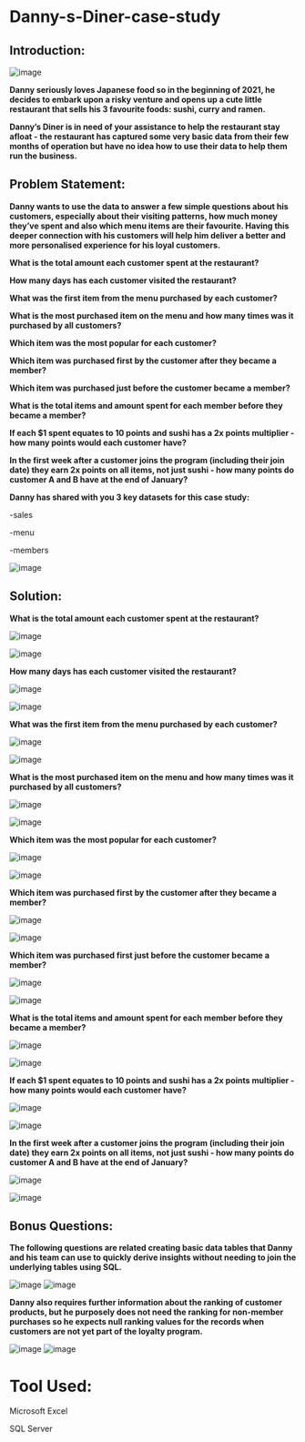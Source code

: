 # Danny-s-Diner-case-study

## Introduction:

![image](https://user-images.githubusercontent.com/92555446/187380541-3e69f5d8-dd41-408e-9945-46e7994f684e.png)

**Danny seriously loves Japanese food so in the beginning of 2021, he decides to embark upon a risky venture and opens up a cute little restaurant that sells his 3 favourite foods: sushi, curry and ramen.**

**Danny’s Diner is in need of your assistance to help the restaurant stay afloat - the restaurant has captured some very basic data from their few months of operation but have no idea how to use their data to help them run the business.**

## Problem Statement:

**Danny wants to use the data to answer a few simple questions about his customers, especially about their visiting patterns, how much money they’ve spent and also which menu items are their favourite. Having this deeper connection with his customers will help him deliver a better and more personalised experience for his loyal customers.**

**What is the total amount each customer spent at the restaurant?**

**How many days has each customer visited the restaurant?**

**What was the first item from the menu purchased by each customer?**

**What is the most purchased item on the menu and how many times was it purchased by all customers?**

**Which item was the most popular for each customer?**

**Which item was purchased first by the customer after they became a member?**

**Which item was purchased just before the customer became a member?**

**What is the total items and amount spent for each member before they became a member?**

**If each $1 spent equates to 10 points and sushi has a 2x points multiplier - how many points would each customer have?**

**In the first week after a customer joins the program (including their join date) they earn 2x points on all items, not just sushi - how many points do customer A and B have at the end of January?**

**Danny has shared with you 3 key datasets for this case study:**

-sales

-menu

-members

![image](https://user-images.githubusercontent.com/92555446/187381281-053700c7-de51-4576-b06b-09c679a226ac.png)

## Solution:

**What is the total amount each customer spent at the restaurant?**

![image](https://user-images.githubusercontent.com/92555446/187382384-354fd830-46c6-4ff0-b6c1-bbb37f9be88b.png)

![image](https://user-images.githubusercontent.com/92555446/187382519-fae1a416-f5ba-4aa7-8e0d-99c58968807f.png)


**How many days has each customer visited the restaurant?**

![image](https://user-images.githubusercontent.com/92555446/187382564-4cd8d5e9-b350-40bd-94c6-b0ebfceffb60.png)

![image](https://user-images.githubusercontent.com/92555446/187382618-b4c09209-0e0d-46b3-b38b-bec1be0f6311.png)


**What was the first item from the menu purchased by each customer?**

![image](https://user-images.githubusercontent.com/92555446/187382713-48f57ad4-52c9-42f0-9cfd-283a8ed98eb2.png)

![image](https://user-images.githubusercontent.com/92555446/187382774-50f1b23e-ae91-4b5d-9451-b95551a20f16.png)


**What is the most purchased item on the menu and how many times was it purchased by all customers?**

![image](https://user-images.githubusercontent.com/92555446/187382843-00a4fd8e-d628-4f79-8930-e8bfec186337.png)

![image](https://user-images.githubusercontent.com/92555446/187382881-c312e65b-5d0e-4813-9422-989da93930d7.png)


**Which item was the most popular for each customer?**

![image](https://user-images.githubusercontent.com/92555446/187383083-6ec2939b-ee83-484b-a7c3-6acb2e14a73c.png)

![image](https://user-images.githubusercontent.com/92555446/187383138-7f9cfed3-af6c-490b-84f7-657b2d3059d5.png)


**Which item was purchased first by the customer after they became a member?**

![image](https://user-images.githubusercontent.com/92555446/187383219-ae19a073-e14e-445f-aadb-de25e14f166d.png)

![image](https://user-images.githubusercontent.com/92555446/187383274-a0ad567a-1745-4de8-bea6-71d7ad4c0cdf.png)


**Which item was purchased first just before the customer became a member?**

![image](https://user-images.githubusercontent.com/92555446/187383346-39f2aee1-438a-4590-9b27-5da1cefa6811.png)

![image](https://user-images.githubusercontent.com/92555446/187383501-6bbd52ef-d101-4b75-8ef8-840c33a376a7.png)


**What is the total items and amount spent for each member before they became a member?**

![image](https://user-images.githubusercontent.com/92555446/187383672-3f2a4504-2a70-498d-b602-6a31d51209ec.png)

![image](https://user-images.githubusercontent.com/92555446/187383722-624960ba-2015-4840-96d8-6a69be7ab2a0.png)


**If each $1 spent equates to 10 points and sushi has a 2x points multiplier - how many points would each customer have?**

![image](https://user-images.githubusercontent.com/92555446/187383805-518e13fb-edc6-4957-9b2e-e60b58352205.png)

![image](https://user-images.githubusercontent.com/92555446/187383859-609fce47-361c-46ca-8bbd-c3b94ed6eabd.png)

**In the first week after a customer joins the program (including their join date) they earn 2x points on all items, 
  not just sushi - how many points do customer A and B have at the end of January?**
  
![image](https://user-images.githubusercontent.com/92555446/187383978-a02ef241-05a6-4628-96da-7c9d4c5e1d26.png)

![image](https://user-images.githubusercontent.com/92555446/187384014-eb335d4a-7a0f-4ce6-8083-31e8f464bb77.png)

## Bonus Questions:
**The following questions are related creating basic data tables that Danny and his team can use to quickly derive insights without needing 
to join the underlying tables using SQL.**

![image](https://user-images.githubusercontent.com/92555446/187486580-fc2e61ec-73bb-434c-87a8-7426c14a7357.png)
![image](https://user-images.githubusercontent.com/92555446/187486646-898c2bd8-a91c-4a32-bf09-692b6fb47f9f.png)

**Danny also requires further information about the ranking of customer products, but he purposely does not need the ranking for non-member 
purchases so he expects null ranking values for the records when customers are not yet part of the loyalty program.**

![image](https://user-images.githubusercontent.com/92555446/187486887-c7c2bc40-62cc-4c40-a204-bcac780519e3.png)
![image](https://user-images.githubusercontent.com/92555446/187487099-5fed4ba1-9d30-4bd0-983a-cfc4ae1996f6.png)

# Tool Used:

Microsoft Excel

SQL Server



















